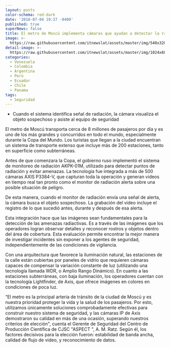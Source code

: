 ```yaml
---
layout: posts
color-schema: red-dark
date: '2018-07-04 19:37 -0400'
published: true
superNews: false
title: El metro de Moscú implementa cámaras que ayudan a detectar la radioactividad
image: >-
  https://raw.githubusercontent.com/itnewslat/assets/master/img/540x320/Metro-Moscu-p.jpg
detail-image: >-
  https://raw.githubusercontent.com/itnewslat/assets/master/img/1024x680/Metro-Moscu-g.jpg
categories:
  - Venezuela
  - Colombia
  - Argentina
  - Perú
  - Ecuador
  - Chile
  - Panama
tags:
  - Seguridad
---
```

- Cuando el sistema identifica señal de radiación, la cámara visualiza el objeto sospechoso y asiste al equipo de seguridad

El metro de Moscú transporta cerca de 8 millones de pasajeros por día y es uno de los más grandes y concurridos en todo el mundo, especialmente durante la Copa del Mundo. Los turistas que llegan a la ciudad encuentran un sistema de transporte extenso que incluye más de 200 estaciones, tanto en superficie como subterráneas.

Antes de que comenzara la Copa, el gobierno ruso implementó el sistema de monitoreo de radiación AKPK-01M, utilizado para detectar puntos de radiación y evitar amenazas. La tecnología fue integrada a más de 500 cámaras AXIS P3384-V, que capturan toda la operación y generan videos en tiempo real tan pronto como el monitor de radiación alerta sobre una posible situación de peligro.

De esta manera, cuando el monitor de radiación envía una señal de alerta, la cámara busca el objeto sospechoso. La grabación del video incluye el registro de lo que sucedió antes, durante y después de esa alerta.

Esta integración hace que las imágenes sean fundamentales para la detección de las amenazas radiactivas. Es a través de las imágenes que los operadores logran observar detalles y reconocer rostros y objetos dentro del área de cobertura. Esta evaluación permite encontrar la mejor manera de investigar incidentes sin exponer a los agentes de seguridad, independientemente de las condiciones de vigilancia.

Con una arquitectura que favorece la iluminación natural, las estaciones de la calle están cubiertas por paneles de vidrio que requieren cámaras capaces de compensar la variación constante de luz (utilizando una tecnología llamada WDR, o Amplio Rango Dinámico). En cuanto a las estaciones subterráneas, con baja iluminación, los operadores cuentan con la tecnología Lightfinder, de Axis, que ofrece imágenes en colores en condiciones de poca luz.

“El metro es la principal arteria de tránsito de la ciudad de Moscú y es nuestra prioridad proteger la vida y la salud de los pasajeros. Por esto, utilizamos únicamente soluciones comprobadamente efectivas para construir nuestro sistema de seguridad, y las cámaras IP de Axis demostraron su calidad en más de una ocasión, superando nuestros criterios de elección", cuenta el Gerente de Seguridad del Centro de Producción Científica de CJSC "ASPECT ", A. M. Ratz. Según él, los factores decisivos para la elección fueron: estabilidad de banda ancha, calidad de flujo de video, y reconocimiento de datos.